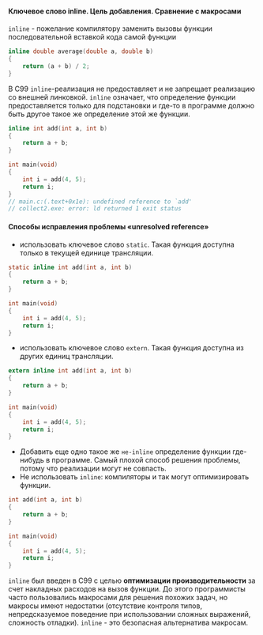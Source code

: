 
#### **Ключевое слово inline. Цель добавления. Сравнение с макросами**

`inline` - пожелание компилятору заменить вызовы функции последовательной вставкой кода самой функции

```c
inline double average(double a, double b)
{
	return (a + b) / 2;
}
```

В С99 `inline`-реализация не предоставляет и не запрещает реализацию со внешней линковкой. `inline` означает, что определение функции предоставляется только для подстановки и где-то в программе должно быть другое такое же определение этой же функции.

```c
inline int add(int a, int b) 
{
	return a + b;
}

int main(void)
{
	int i = add(4, 5);
	return i;
}
// main.c:(.text+0x1e): undefined reference to `add'
// collect2.exe: error: ld returned 1 exit status
```

#### **Способы исправления проблемы «unresolved reference»**

- использовать ключевое слово `static`. Такая функция доступна только в текущей единице трансляции.

```c
static inline int add(int a, int b) 
{
	return a + b;
}

int main(void)
{
	int i = add(4, 5);
	return i;
}
```

- использовать ключевое слово `extern`. Такая функция доступна из других единиц трансляции.

```c
extern inline int add(int a, int b) 
{
	return a + b;
}

int main(void)
{
	int i = add(4, 5);
	return i;
}
```

- Добавить еще одно такое же `не-inline` определение функции где-нибудь в программе. Самый плохой способ решения проблемы, потому что реализации могут не совпасть.
- Не использовать `inline`: компиляторы и так могут оптимизировать функции.

```c
int add(int a, int b) 
{
	return a + b;
}

int main(void)
{
	int i = add(4, 5);
	return i;
}
```

`inline` был введен в С99 с целью **оптимизации производительности** за счет накладных расходов на вызов функции. До этого программисты часто пользовались макросами для решения похожих задач, но макросы имеют недостатки (отсутствие контроля типов, непредсказуемое поведение при использовании сложных выражений, сложность отладки). `inline` - это безопасная альтернатива макросам.